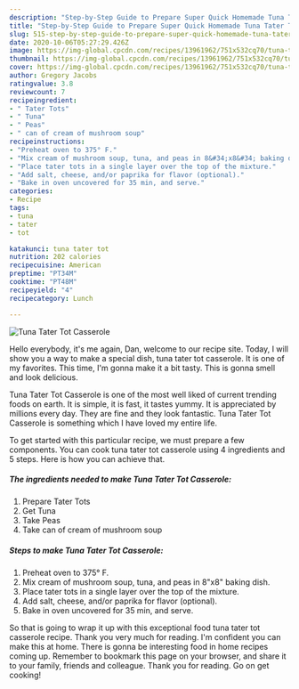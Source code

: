 ```yaml
---
description: "Step-by-Step Guide to Prepare Super Quick Homemade Tuna Tater Tot Casserole"
title: "Step-by-Step Guide to Prepare Super Quick Homemade Tuna Tater Tot Casserole"
slug: 515-step-by-step-guide-to-prepare-super-quick-homemade-tuna-tater-tot-casserole
date: 2020-10-06T05:27:29.426Z
image: https://img-global.cpcdn.com/recipes/13961962/751x532cq70/tuna-tater-tot-casserole-recipe-main-photo.jpg
thumbnail: https://img-global.cpcdn.com/recipes/13961962/751x532cq70/tuna-tater-tot-casserole-recipe-main-photo.jpg
cover: https://img-global.cpcdn.com/recipes/13961962/751x532cq70/tuna-tater-tot-casserole-recipe-main-photo.jpg
author: Gregory Jacobs
ratingvalue: 3.8
reviewcount: 7
recipeingredient:
- " Tater Tots"
- " Tuna"
- " Peas"
- " can of cream of mushroom soup"
recipeinstructions:
- "Preheat oven to 375° F."
- "Mix cream of mushroom soup, tuna, and peas in 8&#34;x8&#34; baking dish."
- "Place tater tots in a single layer over the top of the mixture."
- "Add salt, cheese, and/or paprika for flavor (optional)."
- "Bake in oven uncovered for 35 min, and serve."
categories:
- Recipe
tags:
- tuna
- tater
- tot

katakunci: tuna tater tot 
nutrition: 202 calories
recipecuisine: American
preptime: "PT34M"
cooktime: "PT48M"
recipeyield: "4"
recipecategory: Lunch

---
```



![Tuna Tater Tot Casserole](https://img-global.cpcdn.com/recipes/13961962/751x532cq70/tuna-tater-tot-casserole-recipe-main-photo.jpg)

Hello everybody, it's me again, Dan, welcome to our recipe site. Today, I will show you a way to make a special dish, tuna tater tot casserole. It is one of my favorites. This time, I'm gonna make it a bit tasty. This is gonna smell and look delicious.

Tuna Tater Tot Casserole is one of the most well liked of current trending foods on earth. It is simple, it is fast, it tastes yummy. It is appreciated by millions every day. They are fine and they look fantastic. Tuna Tater Tot Casserole is something which I have loved my entire life.




To get started with this particular recipe, we must prepare a few components. You can cook tuna tater tot casserole using 4 ingredients and 5 steps. Here is how you can achieve that.

<!--inarticleads1-->

##### The ingredients needed to make Tuna Tater Tot Casserole:

1. Prepare  Tater Tots
1. Get  Tuna
1. Take  Peas
1. Take  can of cream of mushroom soup




<!--inarticleads2-->

##### Steps to make Tuna Tater Tot Casserole:

1. Preheat oven to 375° F.
1. Mix cream of mushroom soup, tuna, and peas in 8&#34;x8&#34; baking dish.
1. Place tater tots in a single layer over the top of the mixture.
1. Add salt, cheese, and/or paprika for flavor (optional).
1. Bake in oven uncovered for 35 min, and serve.




So that is going to wrap it up with this exceptional food tuna tater tot casserole recipe. Thank you very much for reading. I'm confident you can make this at home. There is gonna be interesting food in home recipes coming up. Remember to bookmark this page on your browser, and share it to your family, friends and colleague. Thank you for reading. Go on get cooking!
